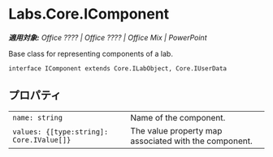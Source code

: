 
# Labs.Core.IComponent

 _**適用対象:** Office ???? | Office ???? | Office Mix | PowerPoint_

Base class for representing components of a lab.

```
interface IComponent extends Core.ILabObject, Core.IUserData
```


## プロパティ


|||
|:-----|:-----|
| `name: string`|Name of the component.|
| `values: {[type:string]: Core.IValue[]}`|The value property map associated with the component.|
